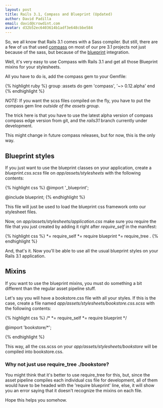 ```yaml
---
layout: post
title: Rails 3.1, Compass and Blueprint (Updated)
author: David Padilla
email: david@crowdint.com
avatar: d32b52ec6403614b1adf3e648cbbe584
---
```


So, we all know that Rails 3.1 comes with a Sass compiler. But still,
there are a few of us that used [compass](http://compass-style.org/) on
most of our pre 3.1 projects not just
because of the sass, but because of the [blueprint](http://www.blueprintcss.org/)
integration.

Well, it's very easy to use Compass with Rails 3.1 and get all those
Blueprint mixins for your stylesheets.

All you have to do is, add the compass gem to your Gemfile:

{% highlight ruby %}
group :assets do
  gem 'compass', '~> 0.12.alpha'
end
{% endhighlight %}

*NOTE:* If you want the scss files compiled on the fly, you have to put
the compass gem line *outside of the assets group*.

The trick here is that you have to use the latest alpha version of compass <span class="updated">compass edge version from git, and
the *rails31* branch currently under development</span>.

<span class="updated">This might change in future compass releases, but for now, this is the
only way.</span>

## Blueprint styles

If you just want to use the blueprint classes on your application, create a
*blueprint.css.scss* file on *app/assets/stylesheets* with
the following contents:

{% highlight css %}
  @import '_blueprint';

  @include blueprint;
{% endhighlight %}

This file will just be used to load the blueprint css framework onto our
stylesheet files.

Now, on *app/assets/stylesheets/application.css* make sure you require
the file that you just created by adding it right after *require_self*
in the manifest:

{% highlight css %}
  *= require_self
  *= require blueprint
  *= require_tree .
{% endhighlight %}

And, that's it. Now you'll be able to use all the usual blueprint styles
on your Rails 3.1 application.

## Mixins

If you want to use the blueprint mixins, you must do something a bit
different than the regular asset pipeline stuff.

Let's say you will have a bookstore.css file with all your styles. If
this is the case, create a file named
_app/assets/stylesheets/bookstore.css.scss_ with the following contents:

{% highlight css %}
/*
  *= require_self
  *= require blueprint
*/

@import 'bookstore/*';

{% endhighlight %}

This way, all the css.scss on your _app/assets/stylesheets/bookstore_
will be compiled into bookstore.css.

### Why not just use require_tree ./bookstore?

You might think that it's better to use require_tree for this, but, since the asset
pipeline compiles each individual css file for development, all of them
would have to be headed with the 'require blueprint' line, else, it will
show you an error saying that it doesn't recognize the mixins on each
file.

Hope this helps you somehow.
